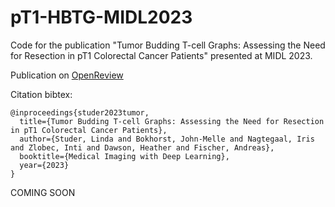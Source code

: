 # pT1-HBTG-MIDL2023
Code for the publication "Tumor Budding T-cell Graphs: Assessing the Need for Resection in pT1 Colorectal Cancer Patients" presented at MIDL 2023.

Publication on [OpenReview](https://openreview.net/forum?id=ruaXPgZCk6i)

Citation bibtex:
```
@inproceedings{studer2023tumor,
  title={Tumor Budding T-cell Graphs: Assessing the Need for Resection in pT1 Colorectal Cancer Patients},
  author={Studer, Linda and Bokhorst, John-Melle and Nagtegaal, Iris and Zlobec, Inti and Dawson, Heather and Fischer, Andreas},
  booktitle={Medical Imaging with Deep Learning},
  year={2023}
}
```

COMING SOON
